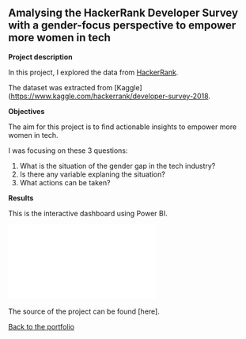 ## Amalysing the HackerRank Developer Survey with a gender-focus perspective to empower more women in tech


**Project description**

In this project, I explored the data from [HackerRank](https://www.hackerrank.com/). 

The dataset was extracted from [Kaggle](https://www.kaggle.com/hackerrank/developer-survey-2018.


 

**Objectives** 

The aim for this project is to find actionable insights to empower more women in tech.

I was focusing on these 3 questions:

1. What is the situation of the gender gap in the tech industry?
2. Is there any variable explaning the situation?
3. What actions can be taken? 


**Results**

This is the interactive dashboard using Power BI. 

![Presentation](/pdf/Capstone3.pdf)



The source of the project can be found [here].


[Back to the portfolio](https://tuyenshares.github.io/)
